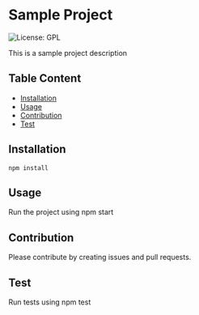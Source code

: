 # Sample Project
![License: GPL](https://img.shields.io/badge/license-GPL-blue)


This is a sample project description
## Table Content
- [Installation](#istallation)
- [Usage](#usage)
- [Contribution](#contribution)
- [Test](#test)
## Installation
`npm install`
## Usage
Run the project using npm start
## Contribution
Please contribute by creating issues and pull requests.
## Test
Run tests using npm test
